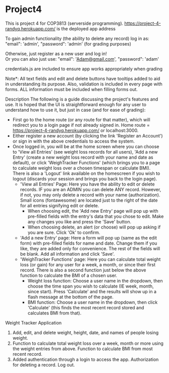 # Project4

This is project 4 for COP3813 (serverside programming).
https://project-4-randyq.herokuapp.com/ is the deployed app address

To gain admin functionality (the ability to delete any record) log in as: 
"email": 'admin',
"password": 'admin'
(for grading purposes)

Otherwise, just register as a new user and log in!  
Or you can also just use:
"email": 'Adam@gmail.com',
"password": 'adam'

credentials.js are included to ensure app works appropriately when grading

Note*:  All text fields and edit and delete buttons have tooltips added to aid in understanding its purpose.
        Also, validation is included in every page with forms.  ALL information must be included when filling 
        forms out.

Description
The following is a guide discussing the project's features and use.  It is hoped that the UI is straightforward enough for any user to understand how to use it, but just in case (and for ease of grading):

- First go to the home route (or any route for that matter), which will redirect you to a login page if not 
  already signed in.  Home route = https://project-4-randyq.herokuapp.com/ or localhost:3000.
- Either register a new account (by clicking the link 'Register an Account') or sign in with the above
  credentials to access the system.
- Once logged in, you will be at the home screen where you can choose to 'View all Entries' (see weight loss 
  records for all users), 'Add a new Entry' (create a new weight loss record with your name and date as default), or click 'WeighTracker Functions' (which brings you to a page to calculate weight loss over a chosen timespan or calculate BMI).  
  There is also a 'Logout' link available on the homescreen if you wish to logout (discards your session and brings
  you back to the login page).
    - 'View all Entries' Page:
       Here you have the ability to edit or delete records.  IF you are an ADMIN you can delete ANY record.  However, 
       if not, you may only delete a record with your name (authorization).  Small icons (fontawesome) are located
       just to the right of the date for all entries signifying edit or delete.
         - When choosing edit, the 'Add new Entry' page will pop up with pre-filled fields with the entry's data
           that you chose to edit.  Make any changes you like and press the 'Save' button.
         - When choosing delete, an alert (or choose) will pop up asking if you are sure.  Click 'Ok' to confirm.
    - 'Add a new Entry' page:
       Here a form will pop up (same as the edit form) with pre-filled fields for name and date.  Change them if you like,
       they are added only for convenience.  The rest of the fields will be blank.  Add all information and click 'Save'.
    - 'WeighTracker Functions' page:
       Here you can calculate total weight loss (or gain) for any user for a week, a month, or since their first record.
       There is also a second function just below the above function to calculate the BMI of a chosen user.
         - Weight loss function:
           Choose a user name in the dropdown, then choose the time span you wish to calculate (IE week, month, since start).
           Press 'Calculate' and the results will show up in a flash message at the bottom of the page.
         - BMI function:
           Choose a user name in the dropdown, then click 'Calculate' (this finds the most recent record stored and calculates
           BMI from that).      

Weight Tracker Application
1) Add, edit, and delete weight, height, date, and names of people losing weight.
2) Function to calculate total weight loss over a week, month or more using the weight entries from above.
   Function to calculate BMI from most recent record.
3) Added authentication through a login to access the app.
   Authorization for deleting a record.
   Log out.
